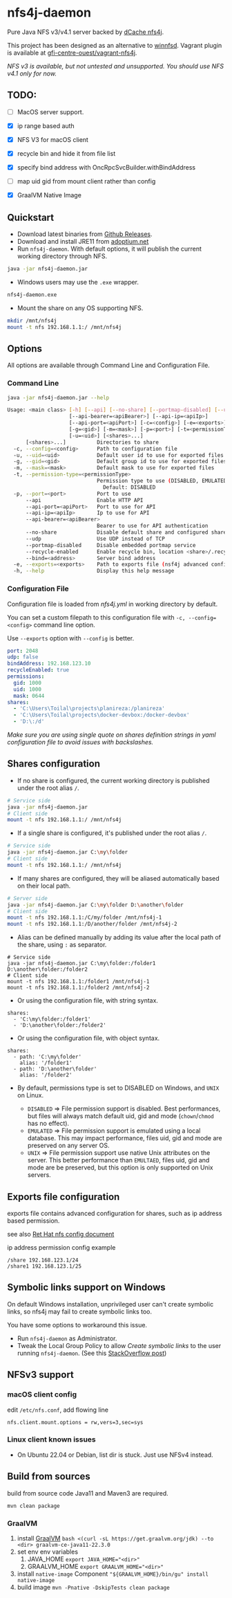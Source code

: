 # nfs4j-daemon

Pure Java NFS v3/v4.1 server backed by [dCache nfs4j](https://github.com/dCache/nfs4j).

This project has been designed as an alternative to [winnfsd](https://github.com/winnfsd/winnfsd). Vagrant plugin is 
available at [gfi-centre-ouest/vagrant-nfs4j](https://github.com/gfi-centre-ouest/vagrant-nfs4j).

*NFS v3 is available, but not untested and unsupported. You should use NFS v4.1 only for now.*

## TODO:

- [ ] MacOS server support.
- [x] ip range based auth
- [x] NFS V3 for macOS client
- [x] recycle bin and hide it from file list
- [x] specify bind address with OncRpcSvcBuilder.withBindAddress
- [ ] map uid gid from mount client rather than config
- [x] GraalVM Native Image


## Quickstart

- Download latest binaries from [Github Releases](https://github.com/ruanimal/nfs4j-daemon/releases).
- Download and install JRE11 from [adoptium.net](https://adoptium.net/zh-CN/temurin/archive/?version=11)
- Run `nfs4j-daemon`. With default options, it will publish the current working directory through NFS.

```bash
java -jar nfs4j-daemon.jar
```

- Windows users may use the `.exe` wrapper.

```bash
nfs4j-daemon.exe
```

- Mount the share on any OS supporting NFS.

```bash
mkdir /mnt/nfs4j
mount -t nfs 192.168.1.1:/ /mnt/nfs4j
```

## Options

All options are available through Command Line and Configuration File.

### Command Line

```bash
java -jar nfs4j-daemon.jar --help
```

```bash
Usage: <main class> [-h] [--api] [--no-share] [--portmap-disabled] [--udp]
                    [--api-bearer=<apiBearer>] [--api-ip=<apiIp>]
                    [--api-port=<apiPort>] [-c=<config>] [-e=<exports>]
                    [-g=<gid>] [-m=<mask>] [-p=<port>] [-t=<permissionType>]
                    [-u=<uid>] [<shares>...]
      [<shares>...]          Directories to share
  -c, --config=<config>      Path to configuration file
  -u, --uid=<uid>            Default user id to use for exported files
  -g, --gid=<gid>            Default group id to use for exported files
  -m, --mask=<mask>          Default mask to use for exported files
  -t, --permission-type=<permissionType>
                             Permission type to use (DISABLED, EMULATED, UNIX)
                               Default: DISABLED
  -p, --port=<port>          Port to use
      --api                  Enable HTTP API
      --api-port=<apiPort>   Port to use for API
      --api-ip=<apiIp>       Ip to use for API
      --api-bearer=<apiBearer>
                             Bearer to use for API authentication
      --no-share             Disable default share and configured shares
      --udp                  Use UDP instead of TCP
      --portmap-disabled     Disable embedded portmap service
      --recycle-enabled      Enable recycle bin, location <share>/.recycle
      --bind=<address>       Server bind address 
  -e, --exports=<exports>    Path to exports file (nsf4j advanced configuration)
  -h, --help                 Display this help message
```

### Configuration File

Configuration file is loaded from *nfs4j.yml* in working directory by default.

You can set a custom filepath to this configuration file with `-c, --config=<config>` command line option.

Use `--exports` option with `--config` is better.
```yaml
port: 2048
udp: false
bindAddress: 192.168.123.10
recycleEnabled: true
permissions:
  gid: 1000
  uid: 1000
  mask: 0644
shares:
  - 'C:\Users\Toilal\projects\planireza:/planireza'
  - 'C:\Users\Toilal\projects\docker-devbox:/docker-devbox'
  - 'D:\:/d'
```

*Make sure you are using single quote on shares definition strings in yaml configuration file to avoid issues 
with backslashes.*

## Shares configuration

- If no share is configured, the current working directory is published under the root alias ```/```.

```bash
# Service side
java -jar nfs4j-daemon.jar
# Client side
mount -t nfs 192.168.1.1:/ /mnt/nfs4j
```

- If a single share is configured, it's published under the root alias ```/```.

```bash
# Service side
java -jar nfs4j-daemon.jar C:\my\folder
# Client side
mount -t nfs 192.168.1.1:/ /mnt/nfs4j
```

- If many shares are configured, they will be aliased automatically based on their local path.

```bash
# Server side
java -jar nfs4j-daemon.jar C:\my\folder D:\another\folder
# Client side
mount -t nfs 192.168.1.1:/C/my/folder /mnt/nfs4j-1
mount -t nfs 192.168.1.1:/D/another/folder /mnt/nfs4j-2
```

- Alias can be defined manually by adding its value after the local path of the share, using 
```:``` as separator.

```
# Service side
java -jar nfs4j-daemon.jar C:\my\folder:/folder1 D:\another\folder:/folder2
# Client side
mount -t nfs 192.168.1.1:/folder1 /mnt/nfs4j-1
mount -t nfs 192.168.1.1:/folder2 /mnt/nfs4j-2
```

- Or using the configuration file, with string syntax.

```
shares:
  - 'C:\my\folder:/folder1'
  - 'D:\another\folder:/folder2'
```

- Or using the configuration file, with object syntax.

```
shares:
  - path: 'C:\my\folder'
    alias: '/folder1'
  - path: 'D:\another\folder'
    alias: '/folder2'
```

- By default, permissions type is set to DISABLED on Windows, and `UNIX` on Linux.

    - `DISABLED` => File permission support is disabled. Best performances, but files will always match default uid, gid and mode (`chown`/`chmod` has no effect).
    - `EMULATED` => File permission support is emulated using a local database. This may impact performance, files uid, gid and mode are preserved on any server OS.
    - `UNIX` => File permission support use native Unix attributes on the server. This better performance than `EMULTAED`, files uid, gid and mode are be preserved, but this option is only supported on Unix servers.

## Exports file configuration
exports file contains advanced configuration for shares, such as ip address based permission.

see also [Ret Hat nfs config document](https://access.redhat.com/documentation/en-us/red_hat_enterprise_linux/5/html/deployment_guide/s1-nfs-server-config-exports)

ip address permission config example 
```
/share 192.168.123.1/24
/share1 192.168.123.1/25
```

## Symbolic links support on Windows

On default Windows installation, unprivileged user can't create symbolic links, so nfs4j may fail to create symbolic 
links too.

You have some options to workaround this issue.

- Run `nfs4j-daemon` as Administrator.
- Tweak the Local Group Policy to allow *Create symbolic links* to the user running `nfs4j-daemon`. (See this [StackOverflow post](https://superuser.com/questions/104845/permission-to-make-symbolic-links-in-windows-7#answer-105381))

## NFSv3 support
### macOS client config
edit `/etc/nfs.conf`, add flowing line

```
nfs.client.mount.options = rw,vers=3,sec=sys
```

### Linux client known issues
- On Ubuntu 22.04 or Debian, list dir is stuck. Just use NFSv4 instead.


## Build from sources
build from source code Java11 and Maven3 are required.

```
mvn clean package
```

### GraalVM

1. install [GraalVM](https://www.graalvm.org/downloads/) `bash <(curl -sL https://get.graalvm.org/jdk) --to <dir> graalvm-ce-java11-22.3.0`
2. set env env variables
   1. JAVA_HOME `export JAVA_HOME="<dir>"`
   2. GRAALVM_HOME `export GRAALVM_HOME="<dir>"`
3. install `native-image` Component `"${GRAALVM_HOME}/bin/gu" install native-image`
4. build image `mvn -Pnative -DskipTests clean package`

